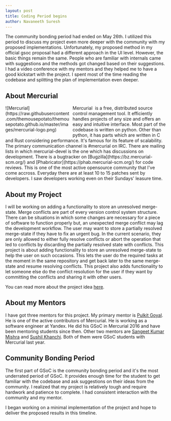 ```yaml
---
layout: post
title: Coding Period begins
author: Navaneeth Suresh
---
```


The community bonding period had ended on May 26th. I utilized this period to discuss my project even more deeper with the community with my proposed implementations. Unfortunately, my proposed method in my official gsoc proposal had a different approach in the UI level. However, the basic things remain the same. People who are familiar with internals came with suggestions and the methods got changed based on their suggestions. I had a video conference with my mentors and they helped me to have a good kickstart with the project. I spent most of the time reading the codebase and splitting the plan of implementation even deeper.

## About Mercurial
<span style="float:left;margin-right:10px;margin-bottom:10px;width:40%;height:40%;">
![Mercurial](https://raw.githubusercontent.com/themousepotato/themousepotato.github.io/master/images/mercurial-logo.png)
</span>
Mercurial ​ is a free, distributed source control management tool. It efficiently handles projects of any size and offers an easy and intuitive interface. Most part of the codebase is written on python. Other than python, it has parts which are written in C and Rust considering performance. It's famous for its feature of scalability. The primary communication channel is #mercurial on IRC. There are mailing lists in which mercurial-devel is the one which has discussions on development. There is a bugtracker on [Bugzilla](https://bz.mercurial-scm.org/) and [Phabricator](https://phab.mercurial-scm.org/) for code reviews. This is one of the most active opensource community that I've come accross. Everyday there are at least 10 to 15 patches sent by developers. I saw developers working even on their Sundays' leasure time.

## About my Project
I will be working on adding a functionality to store an unresolved merge-state. Merge conflicts are part of every version control system structure. There can be situations in which some changes are necessary for a piece of software to function properly but, an unexpected merge conflict may lag the development workflow. The user may want to store a partially resolved merge-state if they have to fix an urgent bug. In the current scenario, they are only allowed to either fully resolve conflicts or abort the operation that led to conflicts by discarding the partially resolved state with conflicts. This project is about adding functionality to store an unresolved merge-state to help the user on such occasions. This lets the user do the required tasks at the moment in the same repository and get back later to the same merge-state and resume resolving conflicts. This project also adds functionality to let someone else do the conflict resolution for the user if they want by committing the conflicts and sharing it with other users.

You can read more about the project idea [here](https://www.mercurial-scm.org/wiki/SummerOfCode/Ideas2019#Add_functionality_to_store_an_unresolved_merge-state).

## About my Mentors
I have got three mentors for this project. My primary mentor is [Pulkit Goyal](https://bitbucket.org/PulkitG/). He is one of the active contributors of Mercurial. He is working as a software engineer at Yandex. He did his GSoC in Mercurial 2016 and have been mentoring students since then. Other two mentors are [Sangeet Kumar Mishra](https://bitbucket.org/sangeet259/) and [Sushil Khanchi](https://bitbucket.org/khanchi97/s). Both of them were GSoC students with Mercurial last year.

## Community Bonding Period
The first part of GSoC is the community bonding period and it's the most underrated period of GSoC. It provides enough time for the student to get familiar with the codebase and ask suggestions on their ideas from the community. I realized that my project is relatively tough and require hardwork and patience to complete. I had consistent interaction with the community and my mentor.

I began working on a minimal implementation of the project and hope to deliver the proposed results in this timeline.
